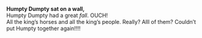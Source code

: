 **Humpty Dumpty sat on a wall,**  
Humpty Dumpty had a great _fall_. OUCH!  
All the king’s horses and all the king’s people. Really? Alll of them?
Couldn’t put Humpty together again!!!!  
